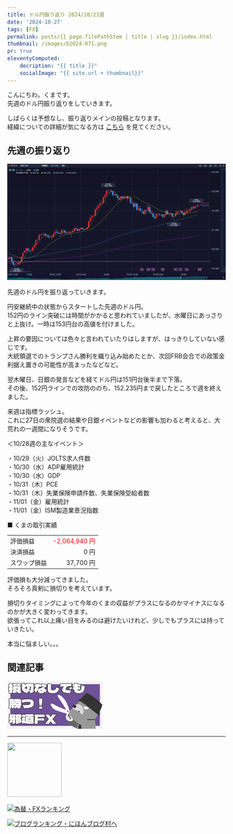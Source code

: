```yaml
---
title: ドル円振り返り 2024/10/21週
date: '2024-10-27'
tags: [FX]
permalink: posts/{{ page.filePathStem | title | slug }}/index.html
thumbnail: /images/b2024-071.png
pr: true
eleventyComputed:
    decription: "{{ title }}"
    socialImage: "{{ site.url + thumbnail}}"
---
```


こんにちわ。くまです。<br/>
先週のドル円振り返りをしていきます。

しばらくは予想なし、振り返りメインの投稿となります。<br/>
経緯についての詳細が気になる方は <a href="/posts/posts2024-056/">こちら</a> を見てください。

## 先週の振り返り

![](/images/b2024-071-01.png)

先週のドル円を振り返っていきます。

円安継続中の状態からスタートした先週のドル円。<br/>
152円のライン突破には時間がかかると思われていましたが、水曜日にあっさりと上抜け。一時は153円台の高値を付けました。<br/>

上昇の要因については色々と言われていたりはしますが、はっきりしていない感じです。<br/>
大統領選でのトランプさん勝利を織り込み始めたとか、次回FRB会合での政策金利据え置きの可能性が高まったなどなど。

翌木曜日、日銀の発言などを経てドル円は151円台後半まで下落。<br/>
その後、152円ラインでの攻防ののち、152.235円まで戻したところで週を終えました。

来週は指標ラッシュ。<br/>
これに27日の衆院選の結果や日銀イベントなどの影響も加わると考えると、大荒れの一週間になりそうです。

＜10/28週の主なイベント＞

・10/29（火）JOLTS求人件数<br/>
・10/30（水）ADP雇用統計<br/>
・10/30（水）GDP<br/>
・10/31（木）PCE<br/>
・10/31（木）失業保険申請件数、失業保険受給者数<br/>
・11/01（金）雇用統計<br/>
・11/01（金）ISM製造業景況指数<br/>

■ くまの取引実績

<table style="min-width:18rem">
<tr>
    <td>評価損益</td>
    <td style="text-align:right; color:red;">-2,064,940 円</td>
</tr>
<tr><td>決済損益</td><td style="text-align:right">0 円</tr></tr>
<tr><td>スワップ損益</td><td style="text-align:right"> 37,700 円 </td></tr>
</table>

評価損も大分減ってきました。<br/>
そろそろ真剣に損切りを考えています。<br/>

損切りタイミングによって今年のくまの収益がプラスになるのかマイナスになるのかが大きく変わってきます。<br/>
欲張ってこれ以上痛い目をみるのは避けたいけれど、少しでもプラスには持っていきたい。

本当に悩ましい。。。

## 関連記事

<a class="internal-link" href="/posts/posts2024-036/">
    <img src="/images/b2024-036.png">
</a>

<br/>
<hr/>

<a href="https://px.a8.net/svt/ejp?a8mat=3YYPVE+94NAPE+1WP2+61C2P" rel="nofollow">
<img border="0" width="125" height="125" alt="" src="https://www21.a8.net/svt/bgt?aid=240125306552&wid=001&eno=01&mid=s00000008903001014000&mc=1"></a>
<img border="0" width="1" height="1" src="https://www17.a8.net/0.gif?a8mat=3YYPVE+94NAPE+1WP2+61C2P" alt="">

<a href="https://blog.with2.net/link/?id=2111205&cid=1532" title="為替・FXランキング"><img alt="為替・FXランキング" width="110" height="31" src="https://blog.with2.net/img/banner/c/banner_1/br_c_1532_1.gif"></a>

<a href="https://blogmura.com/ranking/in?p_cid=11188911" target="_blank"><img src="https://b.blogmura.com/88_31.gif" width="88" height="31" border="0" alt="ブログランキング・にほんブログ村へ" /></a>


<style>
.internal-link {
    img { width: 220px; }
}
</style>